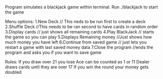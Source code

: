 Program simulates a blackjack game within terminal.
Run ./blackjack to start the game


Menu options:
1.New Deck     // This neds to be run first to create a deck
2.Shuffle Deck //This needs to be ran second to have cards in random order
3.Display cards // just shows all remaining cards
4.Play BlackJack // starts the game so you can play
5.Displays Remaining money //Just shows how much money you have left
6.Continue from saved game // just lets you restart a game with last saved money data
7.Close the program //ends the program and asks you if you want to save game



Rules:
If you draw over 21 you lose
Ace can be counted as 1 or 11
Dealer draws cards until they are over 17
If you win the round your money gets doubled
